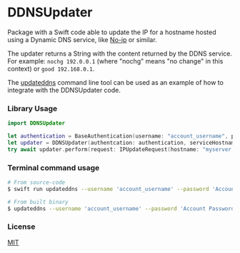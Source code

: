 # DDNSUpdater

Package with a Swift code able to update the IP for a hostname hosted using a Dynamic DNS service, like [No-ip](https://www.noip.com/) or similar.

The updater returns a String with the content returned by the DDNS service. For example: `nochg 192.0.0.1` (where "nochg" means "no change" in this context) or `good 192.168.0.1`.

The [updateddns](Sources/updateddns/updateddns.swift) command line tool can be used as an example of how to integrate with the DDNSUpdater code.

### Library Usage

```swift
import DDNSUpdater

let authentication = BaseAuthentication(username: "account_username", password: "Account Password")
let updater = DDNSUpdater(authentcation: authentication, serviceHostname: "dynupdate.no-ip.com")
try await updater.perform(request: IPUpdateRequest(hostname: "myserver.com"))
```

### Terminal command usage

```sh
# From source-code
$ swift run updateddns --username 'account_username' --password 'Account Password' --hostname 'myserver.com' --ddnsServer 'dynupdate.no-ip.com'

# From built binary
$ updateddns --username 'account_username' --password 'Account Password' --hostname 'myserver.com' --ddns-server 'dynupdate.no-ip.com'
```

### License

[MIT](LICENSE)
